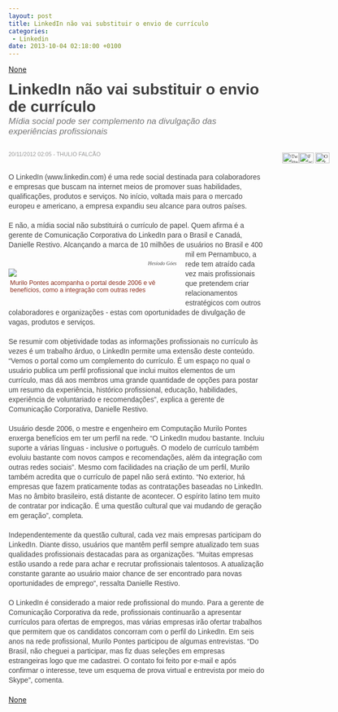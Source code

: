 ```yaml
---
layout: post
title: LinkedIn não vai substituir o envio de currículo
categories:
 - Linkedin
date: 2013-10-04 02:18:00 +0100
---
```


[None](http://www.folhape.com.br/cms/opencms/folhape/pt/edicaoimpressa/arquivos/2012/11/20_11_2012/0037.html)  

<a name="more"></a>  

<h4 class="chapeuNoticia" style="border: 0px; color: #767676; font-family: Arial, Helvetica, sans-serif; font-size: 17px; font-weight: normal; margin: 0px 0px 5px; outline: rgb(0, 0, 0); padding: 0px; vertical-align: baseline;">
</h4>

<h3 class="titNoticia" style="border: 0px; color: #3e3e3e; font-family: Arial, Helvetica, sans-serif; font-size: 30px; margin: 0px; outline: rgb(0, 0, 0); padding: 0px; vertical-align: baseline;">
LinkedIn não vai substituir o envio de currículo</h3>

<h4 class="gravataNoticia" style="border: 0px; clear: both; color: #767676; font-family: Arial, Helvetica, sans-serif; font-size: 17px; font-style: italic; font-weight: normal; margin: 2px 0px 0px; outline: rgb(0, 0, 0); padding: 0px; vertical-align: baseline;">
Mídia social pode ser complemento na divulgação das experiências profissionais</h4>

<div class="dataRedes" style="background-image: url(http://www.folhape.com.br/cms/opencms/folhape/pt/imagens/site/separadorTitulo.png); background-position: 50% 100%; background-repeat: no-repeat no-repeat; border: 0px; clear: both; color: #454545; font-family: verdana; font-size: 10px; height: 22px; margin: 20px 0px 0px; outline: rgb(0, 0, 0); padding: 0px 0px 22px; position: absolute; vertical-align: baseline; width: 666px;">
<span class="dataAutor" style="border: 0px; color: #979797; display: block; float: left; font-family: 'Trebuchet MS', Arial, Helvetica, sans-serif; font-size: 11px; font-style: inherit; margin: 8px 0px 0px; outline: rgb(0, 0, 0); padding: 0px; vertical-align: baseline;">20/11/2012 02:05 - THULIO FALCÃO</span><br/>
<ul class="compartilharRedes" style="border: 0px; float: right; font-family: inherit; font-style: inherit; height: 22px; list-style: none; margin: 0px; outline: rgb(0, 0, 0); padding: 0px; vertical-align: baseline; width: 130px;">
<li style="border: 0px; display: block; float: left; font-family: inherit; font-style: inherit; margin: 0px; outline: rgb(0, 0, 0); padding: 0px 3px; vertical-align: baseline;"><div id="rs" style="border: 0px; font-family: inherit; font-style: inherit; margin: 0px; outline: rgb(0, 0, 0); padding: 0px; vertical-align: baseline;">
<div height="16" id="compartilha" name="compartilha" style="border: 0px; font-family: inherit; font-style: inherit; margin: 0px; outline: rgb(0, 0, 0); padding: 0px; vertical-align: baseline;" width="16">
<a href="http://twitter.com/home?status=LinkedIn+n%C3%A3o+vai+substituir+o+envio+de+curr%C3%ADculo%20http://www.folhape.com.br/e/2qn%20via%20@folhape" id="twitterlink" style="border: 0px; color: #3e3e3e; font-family: inherit; font-style: inherit; margin: 0px; outline: rgb(0, 0, 0); padding: 0px; text-decoration: none; vertical-align: baseline;" target="_blank"><img alt="Twitter" border="0" height="21" src="http://www.folhape.com.br/cms/opencms/folhape/pt/NoticiasCompartilhadas/imagens/bt_twitter.jpg" style="border: 0px; font-family: inherit; font-style: inherit; margin: 0px; outline: rgb(0, 0, 0); padding: 0px; vertical-align: baseline;" width="33"/></a><a href="http://www.facebook.com/share.php?u=http://www.folhape.com.br/e/2qn" id="facebooklink" style="border: 0px; color: #3e3e3e; font-family: inherit; font-style: inherit; margin: 0px; outline: rgb(0, 0, 0); padding: 0px; text-decoration: none; vertical-align: baseline;" target="_blank"><img alt="Facebook" border="0" height="21" src="http://www.folhape.com.br/cms/opencms/folhape/pt/NoticiasCompartilhadas/imagens/bt_facebook.jpg" style="border: 0px; font-family: inherit; font-style: inherit; margin: 0px; outline: rgb(0, 0, 0); padding: 0px; vertical-align: baseline;" width="29"/>&nbsp;</a><a href="http://promote.orkut.com/preview?nt=orkut.com&amp;cn=&amp;tt=LinkedIn+n%C3%A3o+vai+substituir+o+envio+de+curr%C3%ADculo&amp;du=http://www.folhape.com.br/e/2qn" id="orkutlink" style="border: 0px; color: #3e3e3e; font-family: inherit; font-style: inherit; margin: 0px; outline: rgb(0, 0, 0); padding: 0px; text-decoration: none; vertical-align: baseline;" target="_blank"><img alt="Orkut" border="0" height="21" src="http://www.folhape.com.br/cms/opencms/folhape/pt/NoticiasCompartilhadas/imagens/bt_orkut.jpg" style="border: 0px; font-family: inherit; font-style: inherit; margin: 0px; outline: rgb(0, 0, 0); padding: 0px; vertical-align: baseline;" width="28"/></a></div>
</div>
</li>
</ul>
</div>

<div class="textoNoticia" style="border: 0px; color: #454545; font-family: verdana; font-size: 10px; margin: 70px 0px 0px; outline: rgb(0, 0, 0); padding: 0px; vertical-align: baseline;">
<div class="entrelinhas" style="border: 0px; clear: left; float: left; font-family: inherit; font-style: inherit; height: 80px; margin: 0px; outline: rgb(0, 0, 0); padding: 0px; vertical-align: baseline;">
</div>
<div class="entrelinhas" style="border: 0px; clear: left; float: left; font-family: inherit; font-style: inherit; height: 80px; margin: 0px; outline: rgb(0, 0, 0); padding: 0px; vertical-align: baseline;">
</div>
<div class="caixa1" style="border: 0px; clear: left; float: left; font-family: inherit; font-style: inherit; margin: 8px 17px 5px 0px; outline: rgb(0, 0, 0); padding: 10px 0px 0px; vertical-align: baseline; width: 331px;">
<br clear="all"/>
<div class="creditos" style="border: 0px; float: right; font-family: inherit; font-style: italic; margin: -16px 0px 0px; outline: rgb(0, 0, 0); padding: 0px; vertical-align: baseline;">
Hesíodo Góes</div>
<div class="caixaArquivos1" style="border: 0px; font-family: inherit; font-style: inherit; margin: 0px; outline: rgb(0, 0, 0); padding: 0px; vertical-align: baseline; width: 331px;">
<div class="conteudocaixa" style="border: 0px; font-family: inherit; font-style: inherit; margin: 0px; outline: rgb(0, 0, 0); padding: 0px; vertical-align: baseline;">
<img src="http://www.folhape.com.br/cms/opencms/folhape/pt/edicaoimpressa/Img_materias/Novembro/20_11_2012/emp-01.jpg?__scale=w:331,h:188,t:1,c:E2E9EE" style="border: 0px; font-family: inherit; font-style: inherit; margin: 0px; outline: rgb(0, 0, 0); padding: 0px; vertical-align: baseline;"/></div>
<span class="legenda" style="border: 0px; color: #8d2e1d; display: block; font-family: Arial, Helvetica, sans-serif; font-size: 12.5px; font-style: inherit; margin: 5px 3px; outline: rgb(0, 0, 0); padding: 0px; vertical-align: baseline;">Murilo Pontes acompanha o portal desde 2006 e vê benefícios, como a integração com outras redes</span></div>
</div>
<div class="entrelinhas" style="border: 0px; clear: left; float: left; font-family: inherit; font-style: inherit; height: 80px; margin: 0px; outline: rgb(0, 0, 0); padding: 0px; vertical-align: baseline;">
</div>
<div style="border: 0px; font-family: Arial, Helvetica, sans-serif; font-size: 14px; font-style: inherit; line-height: 19px; margin-bottom: 20px; outline: rgb(0, 0, 0); padding: 0px; vertical-align: baseline;">
O LinkedIn (www.linkedin.com) é uma rede social destinada para colaboradores e empresas que buscam na internet meios de promover suas habilidades, qualificações, produtos e serviços. No início, voltada mais para o mercado europeu e americano, a empresa expandiu seu alcance para outros países.<br/>
<br/>
E não, a mídia social não substituirá o currículo de papel. Quem afirma é a gerente de Comunicação Corporativa do LinkedIn para o Brasil e Canadá, Danielle Restivo. Alcançando a marca de 10 milhões de usuários no Brasil e 400 mil em Pernambuco, a rede tem atraído cada vez mais profissionais que pretendem criar relacionamentos estratégicos com outros colaboradores e organizações - estas com oportunidades de divulgação de vagas, produtos e serviços.<br/>
<br/>
Se resumir com objetividade todas as informações profissionais no currículo às vezes é um trabalho árduo, o LinkedIn permite uma extensão deste conteúdo. “Vemos o portal como um complemento do currículo. É um espaço no qual o usuário publica um perfil profissional que inclui muitos elementos de um currículo, mas dá aos membros uma grande quantidade de opções para postar um resumo da experiência, histórico profissional, educação, habilidades, experiência de voluntariado e recomendações”, explica a gerente de Comunicação Corporativa, Danielle Restivo.<br/>
<br/>
Usuário desde 2006, o mestre e engenheiro em Computação Murilo Pontes enxerga benefícios em ter um perfil na rede. “O LinkedIn mudou bastante. Incluiu suporte a várias línguas - inclusive o português. O modelo de currículo também evoluiu bastante com novos campos e recomendações, além da integração com outras redes sociais”. Mesmo com facilidades na criação de um perfil, Murilo também acredita que o currículo de papel não será extinto. “No exterior, há empresas que fazem praticamente todas as contratações baseadas no LinkedIn. Mas no âmbito brasileiro, está distante de acontecer. O espírito latino tem muito de contratar por indicação. É uma questão cultural que vai mudando de geração em geração”, completa.<br/>
<br/>
Independentemente da questão cultural, cada vez mais empresas participam do LinkedIn. Diante disso, usuários que mantêm perfil sempre atualizado tem suas qualidades profissionais destacadas para as organizações. “Muitas empresas estão usando a rede para achar e recrutar profissionais talentosos. A atualização constante garante ao usuário maior chance de ser encontrado para novas oportunidades de emprego”, ressalta Danielle Restivo.<br/>
<br/>
O LinkedIn é considerado a maior rede profissional do mundo. Para a gerente de Comunicação Corporativa da rede, profissionais continuarão a apresentar currículos para ofertas de empregos, mas várias empresas irão ofertar trabalhos que permitem que os candidatos concorram com o perfil do LinkedIn. Em seis anos na rede profissional, Murilo Pontes participou de algumas entrevistas. “Do Brasil, não cheguei a participar, mas fiz duas seleções em empresas estrangeiras logo que me cadastrei. O contato foi feito por e-mail e após confirmar o interesse, teve um esquema de prova virtual e entrevista por meio do Skype”, comenta.&nbsp;</div>
</div>

[None](http://www.folhape.com.br/cms/opencms/folhape/pt/edicaoimpressa/arquivos/2012/11/20_11_2012/0037.html)  

<a href="https://www.blogger.com/blogger.g?blogID=3047384083282566923" name="more"></a>